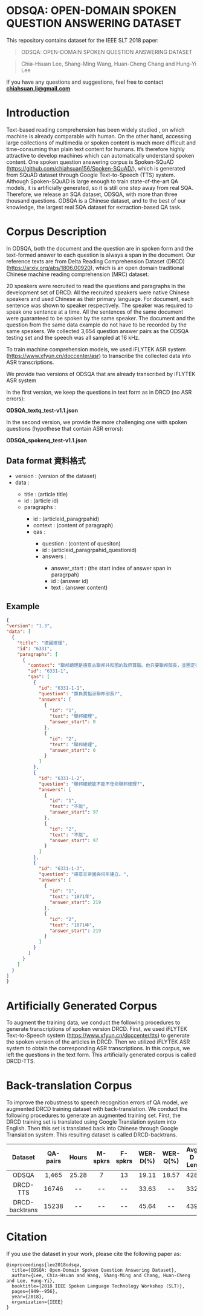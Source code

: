 
# ODSQA: OPEN-DOMAIN SPOKEN QUESTION ANSWERING DATASET

This repository contains dataset for the IEEE SLT 2018 paper:
> ODSQA: OPEN-DOMAIN SPOKEN QUESTION ANSWERING DATASET

> Chia-Hsuan Lee, Shang-Ming Wang, Huan-Cheng Chang and Hung-Yi Lee

If you have any questions and suggestions, feel free to contact **chiahsuan.li@gmail.com**

# Introduction
Text-based reading comprehension has been widely studied , on which machine is already comparable with human. On the other hand, accessing large collections of multimedia or spoken content is much more difficult and time-consuming than plain text content for humans. It’s therefore highly attractive to develop machines
which can automatically understand spoken content. 
One spoken question answering corpus is Spoken-SQuAD (https://github.com/chiahsuan156/Spoken-SQuAD/), which is generated from SQuAD dataset through Google Text-to-Speech (TTS) system. Although Spoken-SQuAD is large enough to train state-of-the-art QA models, it is artificially generated, so it is still one step away from real SQA. Therefore, we release an SQA dataset, ODSQA, with more than three thousand questions. ODSQA is a Chinese dataset, and  to the best of our knowledge, the largest real SQA dataset for extraction-based QA task. 

# Corpus Description
In ODSQA, both the document and the question are in spoken form and the text-formed answer to each question is always a span in the document. Our reference texts are from Delta Reading Comprehension Dataset (DRCD)(https://arxiv.org/abs/1806.00920), which is an open domain traditional Chinese machine reading comprehension (MRC) dataset. 

20 speakers were recruited to read the questions and paragraphs in the development set of DRCD. All the recruited speakers were native Chinese speakers and used Chinese as their primary language. For document, each sentence was shown to speaker respectively. The speaker was required to speak one sentence at a time. All the sentences of the same document were guaranteed to be spoken by the same speaker. The document and the question from the same data example do not have to be recorded by the same speakers.
We collected 3,654 question answer pairs as the ODSQA testing set and the speech was all sampled at 16 kHz.

To train machine comprehension models, we used iFLYTEK ASR system (https://www.xfyun.cn/doccenter/asr) to transcribe the collected data into ASR transcriptions.

We provide two versions of ODSQA that are already transcribed by iFLYTEK ASR system

In the first version, we keep the questions in text form as in DRCD (no ASR errors):

**ODSQA_textq_test-v1.1.json**

In the second version, we provide the more challenging one with spoken questions (hypothese that contain ASR errors):

**ODSQA_spokenq_test-v1.1.json**

## Data format 資料格式

- version : <String> (version of the dataset)
- data : <Array>
  - title : <String> (article title)
  - id : <String> (article id)
  - paragraphs : <Array>
    - id : <String> (articleid_paragrpahid) 
    - context : <String> (content of paragraph)
    - qas : <Array>
      - question : <String> (content of quesiton)
      - id :<String> (articleid_paragrpahid_questionid) 
      - answers : <Arrays>
        - answer_start : <int> (the start index of answer span in paragrpah)
        - id : <String> (answer id)
        - text : <string> (answer content)


## Example
  
  ```json
{
  "version": "1.3",
  "data": [
    {
      "title": "德國總理",
      "id": "6331",
      "paragraphs": [
        {
          "context": "聯邦總理是德意志聯邦共和國的政府首腦。他只要聯邦部長，並圈定德國聯邦政府的政治方針。張力是由德國聯邦會議，根據聯邦總統的建議，未經辯論的選舉產生，再經聯邦總統任命，就可以正式成爲總理，而聯邦總統不能拒絕任命總理。總理，通常我一會再打妲己，執政黨的領袖，另外設有副總理，一直作爲副手。在神聖羅馬帝國時代，總理掌管的機構是重要機構之一。在普魯士和奧地利，19世紀的帝國結束之後，總理的職位又重新被引入。俾斯麥在北德意志邦聯是祈願聯邦總理，他在1871年德意志帝國建立後，讓帝國總理或者翻譯爲宰相。納粹德國時代，希特勒再次使用帝國總理的支撐，最後希特勒更元首的身份兼任帝國總理，成爲納粹德國的最高統治者。二戰之後的一支聯邦共和國成立，其政府首腦，簡稱聯邦總理，但是不僅德國聯邦政府的首腦被稱爲聯邦總理，奧地利政府的首腦也稱聯邦總理。另一方面，同樣在二戰成立的德意志民主共和國，也有設立總統一職，稱爲部長會議主席，不過這一職務的權利還得爲在德國統一社會黨總書記之下。",
          "id": "6331-1",
          "qas": [
            {
              "id": "6331-1-1",
              "question": "誰負責指派聯邦部長?",
              "answers": [
                {
                  "id": "1",
                  "text": "聯邦總理",
                  "answer_start": 0
                },
                {
                  "id": "2",
                  "text": "聯邦總理",
                  "answer_start": 0
                }
              ]
            },
            {
              "id": "6331-1-2",
              "question": "聯邦總統能不能不任命聯邦總理?",
              "answers": [
                {
                  "id": "1",
                  "text": "不能",
                  "answer_start": 97
                },
                {
                  "id": "2",
                  "text": "不能",
                  "answer_start": 97
                }
              ]
            },
            {
              "id": "6331-1-3",
              "question": "德意志帝國與何年建立。",
              "answers": [
                {
                  "id": "1",
                  "text": "1871年",
                  "answer_start": 219
                },
                {
                  "id": "2",
                  "text": "1871年",
                  "answer_start": 219
                }
              ]
            }
          ]
        }
      ]
    }
  ]
}
  
  ```



#  Artificially Generated Corpus
To augment the training data, we conduct the following procedures to generate transcriptions of spoken version DRCD. First, we used iFLYTEK Text-to-Speech system (https://www.xfyun.cn/doccenter/tts) to generate the spoken version of the articles in DRCD. Then we utilized iFLYTEK ASR system to obtain the corresponding ASR transcriptions. In this corpus, we left the questions in the text form. This artificially generated corpus is called DRCD-TTS.

#  Back-translation Corpus
To improve the robustness to speech recognition errors of QA model, we augmented DRCD training dataset with back-translation. We conduct the following procedures to generate an augmented training set. First, the DRCD training set is translated using Google Translation system into English. Then this set is translated back into Chinese through Google Translation system. This resulting dataset is called DRCD-backtrans.


|Dataset| QA-pairs   | Hours      | M-spkrs  | F-spkrs  | WER-D(%)  | WER-Q(%)  | Avg D Len  | AvgQ Len  | 
|:---------:|:---------: |:--------:| :--------:| :--------:|:--------:|:--------:|:--------:|:--------:|
|ODSQA| 1,465 | 25.28|7|13|19.11|18.57|428|22|
|DRCD-TTS|16746|--|--|--|33.63|--|332|20|
|DRCD-backtrans|15238|--|--|--|45.64|--|439|20|

# Citation
If you use the dataset in your work, please cite the following paper as:

```
@inproceedings{lee2018odsqa,
  title={ODSQA: Open-Domain Spoken Question Answering Dataset},
  author={Lee, Chia-Hsuan and Wang, Shang-Ming and Chang, Huan-Cheng and Lee, Hung-Yi},
  booktitle={2018 IEEE Spoken Language Technology Workshop (SLT)},
  pages={949--956},
  year={2018},
  organization={IEEE}
}
```
